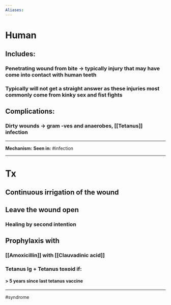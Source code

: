 ```yaml
---
Aliases:
---
```

# Human
## Includes:
### Penetrating wound from bite -> typically injury that may have come into contact with human teeth
### Typically will not get a straight answer as these injuries most commonly come from kinky sex and fist fights
## Complications:
### Dirty wounds -> gram -ves and anaerobes, [[Tetanus]] infection


---
**Mechanism:**
**Seen in:** #infection 

---
# Tx
## Continuous irrigation of the wound
## Leave the wound open 
### Healing by second intention
## Prophylaxis with 
### [[Amoxicillin]] with [[Clauvadinic acid]]
### Tetanus Ig + Tetanus toxoid if:
#### > 5 years since last tetanus vaccine

---
#syndrome 